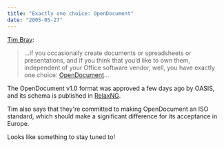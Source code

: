 ```yaml
---
title: "Exactly one choice: OpenDocument"
date: "2005-05-27"
---
```


[Tim Bray](http://www.tbray.org/ongoing/When/200x/2005/05/26/OpenDocument):

> ...if you occasionally create documents or spreadsheets or presentations, and if you think that you’d like to own them, independent of your Office software vendor, well, you have exactly one choice: [OpenDocument](http://www.oasis-open.org/committees/tc_home.php?wg_abbrev=office)...

The OpenDocument v1.0 format was approved a few days ago by OASIS, and its schema is published in [RelaxNG](http://www.relaxng.org/).

Tim also says that they're committed to making OpenDocument an ISO standard, which should make a significant difference for its acceptance in Europe.

Looks like something to stay tuned to!
